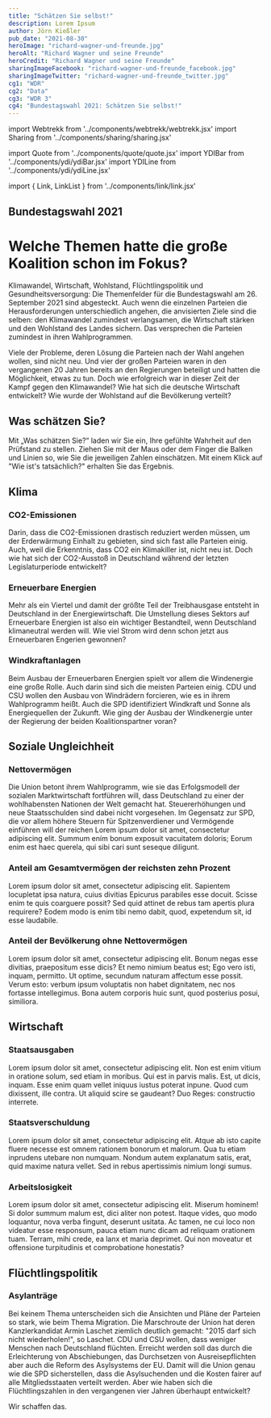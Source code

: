 ```yaml
---
title: "Schätzen Sie selbst!"
description: Lorem Ipsum
author: Jörn Kießler
pub_date: "2021-08-30"
heroImage: "richard-wagner-und-freunde.jpg"
heroAlt: "Richard Wagner und seine Freunde"
heroCredit: "Richard Wagner und seine Freunde"
sharingImageFacebook: "richard-wagner-und-freunde_facebook.jpg"
sharingImageTwitter: "richard-wagner-und-freunde_twitter.jpg"
cg1: "WDR"
cg2: "Data"
cg3: "WDR 3"
cg4: "Bundestagswahl 2021: Schätzen Sie selbst!"
---
```


import Webtrekk from '../components/webtrekk/webtrekk.jsx'
import Sharing from '../components/sharing/sharing.jsx'

import Quote from '../components/quote/quote.jsx'
import YDIBar from '../components/ydi/ydiBar.jsx'
import YDILine from '../components/ydi/ydiLine.jsx'

import { Link, LinkList } from '../components/link/link.jsx'

## Bundestagswahl 2021
# Welche Themen hatte die große Koalition schon im Fokus?
Klimawandel, Wirtschaft, Wohlstand, Flüchtlingspolitik und Gesundheitsversorgung: Die Themenfelder für die Bundestagswahl am 26. September 2021 sind abgesteckt. Auch wenn die einzelnen Parteien die Herausforderungen unterschiedlich angehen, die anvisierten Ziele sind die selben: den Klimawandel zumindest verlangsamen, die Wirtschaft stärken und den Wohlstand des Landes sichern. Das versprechen die Parteien zumindest in ihren Wahlprogrammen.

Viele der Probleme, deren Lösung die Parteien nach der Wahl angehen wollen, sind nicht neu. Und vier der großen Parteien waren in den vergangenen 20 Jahren bereits an den Regierungen beteiligt und hatten die Möglichkeit, etwas zu tun. Doch wie erfolgreich war in dieser Zeit der Kampf gegen den Klimawandel? Wie hat sich die deutsche Wirtschaft entwickelt? Wie wurde der Wohlstand auf die Bevölkerung verteilt?

## Was schätzen Sie?
Mit „Was schätzen Sie?“ laden wir Sie ein, Ihre gefühlte Wahrheit auf den Prüfstand zu stellen. Ziehen Sie mit der Maus oder dem Finger die Balken und Linien so, wie Sie die jeweiligen Zahlen einschätzen. Mit einem Klick auf "Wie ist's tatsächlich?" erhalten Sie das Ergebnis.


## Klima
### CO2-Emissionen
Darin, dass die CO2-Emissionen drastisch reduziert werden müssen, um der Erderwärmung Einhalt zu gebieten, sind sich fast alle Parteien einig. Auch, weil die Erkenntnis, dass CO2 ein Klimakiller ist, nicht neu ist. Doch wie hat sich der CO2-Ausstoß in Deutschland während der letzten Legislaturperiode entwickelt?

<YDILine name="climate_emissions"/>

### Erneuerbare Energien
Mehr als ein Viertel und damit der größte Teil der Treibhausgase entsteht in Deutschland in der Energiewirtschaft. Die Umstellung dieses Sektors auf Erneuerbare Energien ist also ein wichtiger Bestandteil, wenn Deutschland klimaneutral werden will. Wie viel Strom wird denn schon jetzt aus Erneuerbaren Engerien gewonnen?

<YDILine name="climate_power"/>

### Windkraftanlagen
Beim Ausbau der Erneuerbaren Energien spielt vor allem die Windenergie eine große Rolle. Auch darin sind sich die meisten Parteien einig. CDU und CSU wollen den Ausbau von Windrädern forcieren, wie es in ihrem Wahlprogramm heißt. Auch die SPD identifiziert Windkraft und Sonne als Energiequellen der Zukunft. Wie ging der Ausbau der Windkenergie unter der Regierung der beiden Koalitionspartner voran?

<YDILine name="climate_wind"/>


## Soziale Ungleichheit
### Nettovermögen
Die Union betont ihrem Wahlprogramm, wie sie das Erfolgsmodell der sozialen Marktwirtschaft fortführen will, dass Deutschland zu einer der wohlhabensten Nationen der Welt gemacht hat. Steuererhöhungen und neue Staatsschulden sind dabei nicht vorgesehen. Im Gegensatz zur SPD, die vor allem höhere Steuern für Spitzenverdiener und Vermögende einführen will der reichen Lorem ipsum dolor sit amet, consectetur adipiscing elit. Summum ením bonum exposuit vacuitatem doloris; Eorum enim est haec querela, qui sibi cari sunt seseque diligunt.

<YDIBar name="inequality_wealth"/>

### Anteil am Gesamtvermögen der reichsten zehn Prozent
Lorem ipsum dolor sit amet, consectetur adipiscing elit. Sapientem locupletat ipsa natura, cuius divitias Epicurus parabiles esse docuit. Scisse enim te quis coarguere possit? Sed quid attinet de rebus tam apertis plura requirere? Eodem modo is enim tibi nemo dabit, quod, expetendum sit, id esse laudabile.

<YDIBar name="inequality_top_ten"/>

### Anteil der Bevölkerung ohne Nettovermögen
Lorem ipsum dolor sit amet, consectetur adipiscing elit. Bonum negas esse divitias, praeposìtum esse dicis? Et nemo nimium beatus est; Ego vero isti, inquam, permitto. Ut optime, secundum naturam affectum esse possit. Verum esto: verbum ipsum voluptatis non habet dignitatem, nec nos fortasse intellegimus. Bona autem corporis huic sunt, quod posterius posui, similiora.

<YDIBar name="inequality_none"/>

## Wirtschaft
### Staatsausgaben
Lorem ipsum dolor sit amet, consectetur adipiscing elit. Non est enim vitium in oratione solum, sed etiam in moribus. Qui est in parvis malis. Est, ut dicis, inquam. Esse enim quam vellet iniquus iustus poterat inpune. Quod cum dixissent, ille contra. Ut aliquid scire se gaudeant? Duo Reges: constructio interrete.

<YDILine name="economy_exports"/>

### Staatsverschuldung
Lorem ipsum dolor sit amet, consectetur adipiscing elit. Atque ab isto capite fluere necesse est omnem rationem bonorum et malorum. Qua tu etiam inprudens utebare non numquam. Nondum autem explanatum satis, erat, quid maxime natura vellet. Sed in rebus apertissimis nimium longi sumus.

<YDILine name="economy_debt"/>

### Arbeitslosigkeit
Lorem ipsum dolor sit amet, consectetur adipiscing elit. Miserum hominem! Si dolor summum malum est, dici aliter non potest. Itaque vides, quo modo loquantur, nova verba fingunt, deserunt usitata. Ac tamen, ne cui loco non videatur esse responsum, pauca etiam nunc dicam ad reliquam orationem tuam. Terram, mihi crede, ea lanx et maria deprimet. Qui non moveatur et offensione turpitudinis et comprobatione honestatis?

<YDILine name="economy_unemployed"/>

## Flüchtlingspolitik
### Asylanträge
Bei keinem Thema unterscheiden sich die Ansichten und Pläne der Parteien so stark, wie beim Thema Migration. Die Marschroute der Union hat deren Kanzlerkandidat Armin Laschet ziemlich deutlich gemacht: "2015 darf sich nicht wiederholen!", so Laschet. CDU und CSU wollen, dass weniger Menschen nach Deutschland flüchten. Erreicht werden soll das durch die Erleichterung von Abschiebungen, das Durchsetzen von Ausreisepflichten aber auch die Reform des Asylsystems der EU. Damit will die Union genau wie die SPD sicherstellen, dass die Asylsuchenden und die Kosten fairer auf alle Mitgliedsstaaten verteilt werden. Aber wie haben sich die Flüchtlingszahlen in den vergangenen vier Jahren überhaupt entwickelt?

<YDILine name="immigration_asylum"/>


<Quote author="Angela Merkel">Wir schaffen das.</Quote>


<Sharing twitter facebook mail whatsapp telegram reddit xing linkedin />

